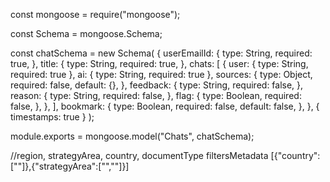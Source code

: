const mongoose = require("mongoose");

const Schema = mongoose.Schema;

const chatSchema = new Schema(
  {
    userEmailId: {
      type: String,
      required: true,
    },
    title: {
      type: String,
      required: true,
    },
    chats: [
      {
        user: { type: String, required: true },
        ai: { type: String, required: true },
        sources: {
          type: Object,
          required: false,
          default: {},
        },
        feedback: {
          type: String,
          required: false,
        },
        reason: {
          type: String,
          required: false,
        },
        flag: {
          type: Boolean,
          required: false,
        },
      },
    ],
    bookmark: {
      type: Boolean,
      required: false,
      default: false,
    },
  },
  { timestamps: true }
);

module.exports = mongoose.model("Chats", chatSchema);

//region, strategyArea, country, documentType
filtersMetadata
[{"country":[""]},{"strategyArea":["",""]}]
